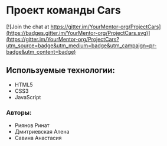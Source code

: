 # Проект команды Cars

[![Join the chat at https://gitter.im/YourMentor-org/ProjectCars](https://badges.gitter.im/YourMentor-org/ProjectCars.svg)](https://gitter.im/YourMentor-org/ProjectCars?utm_source=badge&utm_medium=badge&utm_campaign=pr-badge&utm_content=badge)

## Используемые технологии:
* HTML5
* CSS3
* JavaScript

### Авторы:
* Риянов Ринат
* Дмитриевская Алена
* Савина Анастасия